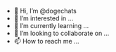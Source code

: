 - 👋 Hi, I’m @dogechats
- 👀 I’m interested in ...
- 🌱 I’m currently learning ...
- 💞️ I’m looking to collaborate on ...
- 📫 How to reach me ...

<!---
dogechats/dogechats is a ✨ special ✨ repository because its `README.md` (this file) appears on your GitHub profile.
You can click the Preview link to take a look at your changes.
--->
